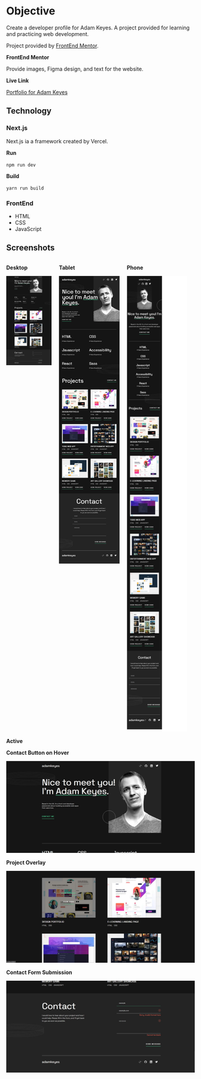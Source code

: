 # Objective 

Create a developer profile for Adam Keyes. A project provided for learning and practicing web development.

Project provided by [FrontEnd Mentor](https://www.frontendmentor.io/challenges/singlepage-developer-portfolio-bBVj2ZPi-x).

**FrontEnd Mentor**

Provide images, Figma design, and text for the website.

**Live Link**

[Portfolio for Adam Keyes](https://single-page-developer-portfolio-d877.vercel.app/)

## Technology

### Next.js
Next.js ia a framework created by Vercel.

**Run**

`npm run dev`

**Build**

`yarn run build`

### FrontEnd
- HTML
- CSS
- JavaScript

## Screenshots

<div style="display: flex">
    <div style="margin-right: 20px">
        <p><b>Desktop</b></p>
        <img src="./screenshots/desktop.png" alt="desktop full view" width="300">
    </div>
    <div style="margin-right: 20px">
        <p><b>Tablet</b></p>
        <img src="./screenshots/tablet.png" alt="tablet full view" width="400">
    </div>
    <div style="margin-right: 20px">
        <p><b>Phone</b></p>
        <img src="./screenshots/phone.png" alt="phone full view" width="400">
    </div>
</div>

**Active**

<div>
    <div>
        <p><b>Contact Button on Hover</b></p>
        <img src="./screenshots/desktop-aboutme-active.jpg" alt="contact me">
    </div>
    <div>
        <p><b>Project Overlay</b></p>
        <img src="./screenshots/desktop-projects-active.jpg" alt="project overlay">
    </div>
    <div>
        <p><b>Contact Form Submission</b></p>
        <img src="./screenshots/desktop-contact-active.jpg" alt="contact form">
    </div>
</div>
